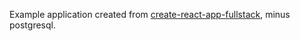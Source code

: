 Example application created from [create-react-app-fullstack](https://github.com/ekatzenstein/create-react-app-fullstack), minus postgresql.
